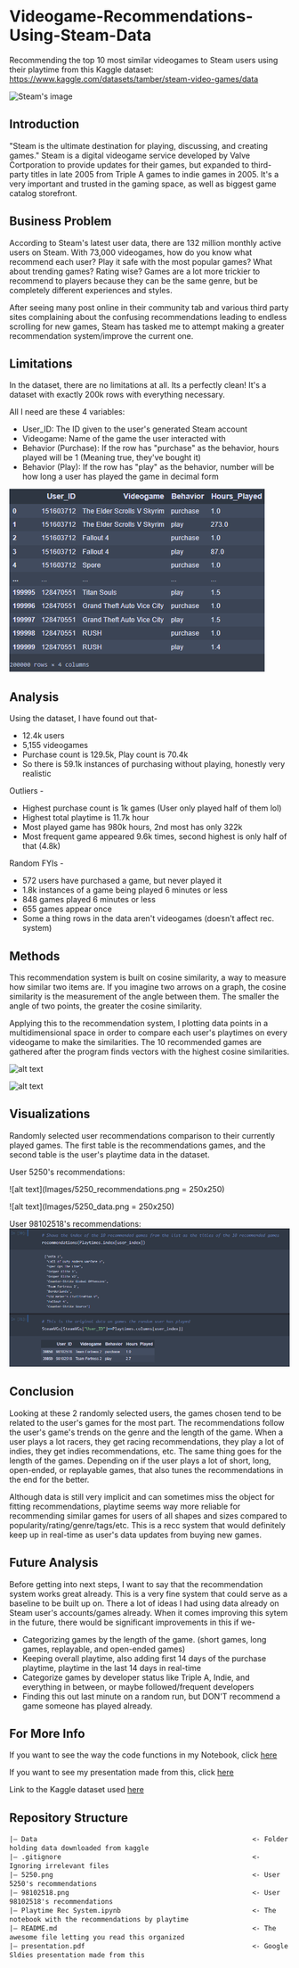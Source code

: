 # Videogame-Recommendations-Using-Steam-Data
Recommending the top 10 most similar videogames to Steam users using their playtime from this Kaggle dataset:
https://www.kaggle.com/datasets/tamber/steam-video-games/data

![Steam's image](https://cdn.cloudflare.steamstatic.com/store/home/store_home_share.jpg)

## Introduction 

"Steam is the ultimate destination for playing, discussing, and creating games." 
Steam is a digital videogame service developed by Valve Cortporation to provide updates for their games, but expanded to third-party titles in late 2005 from Triple A games to indie games in 2005. It's a very important and trusted in the gaming space, as well as biggest game catalog storefront. 

## Business Problem

According to Steam's latest user data, there are 132 million monthly active users on Steam. With 73,000 videogames, how do you know what recommend each user? Play it safe with the most popular games? What about trending games? Rating wise? Games are a lot more trickier to recommend to players because they can be the same genre, but be completely different experiences and styles.

After seeing many post online in their community tab and various third party sites complaining about the confusing recommendations leading to endless scrolling for new games, Steam has tasked me to attempt making a greater recommendation system/improve the current one. 

## Limitations

In the dataset, there are no limitations at all. Its a perfectly clean! It's a dataset with exactly 200k rows with everything necessary.

All I need are these 4 variables: 

- User_ID: The ID given to the user's generated Steam account
- Videogame: Name of the game the user interacted with
- Behavior (Purchase): If the row has "purchase" as the behavior, hours played will be 1 (Meaning true, they've bought it)
- Behavior (Play): If the row has "play" as the behavior, number will be how long a user has played the game in decimal form

![Steam Kaggle Dataset](Images/Steam_Kaggle_Dataset.png)

## Analysis

Using the dataset, I have found out that-

- 12.4k users
- 5,155 videogames
- Purchase count is 129.5k,  Play count is 70.4k
- So there is 59.1k instances of purchasing without playing, honestly very realistic

Outliers -

- Highest purchase count is 1k games (User only played half of them lol) 
- Highest total playtime is 11.7k hour
- Most played game has 980k hours, 2nd most has only 322k
- Most frequent game appeared 9.6k times, second highest is only half of that (4.8k)

Random FYIs -

- 572 users have purchased a game, but never played it
- 1.8k instances of a game being played 6 minutes or less
- 848 games played 6 minutes or less
- 655 games appear once
- Some a thing rows in the data aren't videogames (doesn't affect rec. system)


## Methods

This recommendation system is built on cosine similarity, a way to measure how similar two items are. If you imagine two arrows on a graph, the cosine similarity is the measurement of the angle between them. The smaller the angle of two points, the greater the cosine similarity. 

Applying this to the recommendation system, I plotting data points in a multidimensional space in order to compare each user's playtimes on every videogame to make the similarities. The 10 recommended games are gathered after the program finds vectors with the highest cosine similarities.

![alt text](https://github.com/garooda/Movie-Recommendation-Sysetm/raw/main/images/cosine%20sim%20%201.PNG)

![alt text](https://camo.githubusercontent.com/9fc58ca03f9eb4e10e7c224f96fe52831cf36d9e35c6ef11b31e6c2123a1d1ce/68747470733a2f2f6269742e6c792f333362614e685a)

## Visualizations

Randomly selected user recommendations comparison to their currently played games. The first table is the recommendations games, and the second table is the user's playtime data in the dataset. 


User 5250's recommendations:

![alt text](Images/5250_recommendations.png = 250x250)

![alt text](Images/5250_data.png = 250x250)

User 98102518's recommendations:
![User 98102518's recommendations](98102518.png)

## Conclusion

Looking at these 2 randomly selected users, the games chosen tend to be related to the user's games for the most part. The recommendations follow the user's game's trends on the genre and the length of the game. When a user plays a lot racers, they get racing recommendations, they play a lot of indies, they get indies recommendations, etc. The same thing goes for the length of the games. Depending on if the user plays a lot of short, long, open-ended, or replayable games, that also tunes the recommendations in the end for the better.

 Although data is still very implicit and can sometimes miss the object for fitting recommendations, playtime seems way more reliable for recommending similar games for users of all shapes and sizes compared to popularity/rating/genre/tags/etc.  This is a recc system that would definitely keep up in real-time as user's data updates from buying new games.

## Future Analysis

Before getting into next steps, I want to say that the recommendation system works great already. This is a very fine system that could serve as a baseline to be built up on. There a lot of ideas I had using data already on Steam user's accounts/games  already. When it comes improving this sytem in the future, there would be significant improvements in this if we-
- Categorizing games by the length of the game. (short games, long games, replayable, and open-ended games)
- Keeping overall playtime, also adding first 14 days of the purchase playtime, playtime in the last 14 days in real-time
- Categorize games by developer status like Triple A, Indie, and everything in between, or maybe followed/frequent developers
- Finding this out last minute on a random run, but DON'T recommend a game someone has played already.

## For More Info

If you want to see the way the code functions in my Notebook, click [here](https://github.com/MansionAnthony/Videogame-Recommendations-Steam/blob/main/Playtime%20Rec%20System.ipynb)

If you want to see my presentation made from this, click [here](https://github.com/MansionAnthony/Videogame-Recommendations-Steam/blob/main/Presentation.pdf)

Link to the Kaggle dataset used [here](https://www.kaggle.com/datasets/tamber/steam-video-games/data)

## Repository Structure

```
|— Data                                                      <- Folder holding data downloaded from kaggle
|— .gitignore                                                <- Ignoring irrelevant files
|— 5250.png                                                  <- User 5250's recommendations
|— 98102518.png                                              <- User 98102518's recommendations
|— Playtime Rec System.ipynb                                 <- The notebook with the recommendations by playtime 
|— README.md                                                 <- The awesome file letting you read this organized
|— presentation.pdf                                          <- Google Sldies presentation made from this
```
